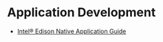 Application Development
==

- [Intel® Edison Native Application Guide](http://download.intel.com/support/edison/sb/edison_nag_331192003.pdf)